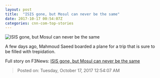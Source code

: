 ```yaml
---
layout: post
title:  "ISIS gone, but Mosul can never be the same"
date: 2017-10-17 00:54:07Z
categories: cnn-com-top-stories
---
```


![ISIS gone, but Mosul can never be the same](http://cdn.cnn.com/cnnnext/dam/assets/171009130211-02-postwar-mosul-super-tease.jpg)

A few days ago, Mahmoud Saeed boarded a plane for a trip that is sure to be filled with trepidation.


Full story on F3News: [ISIS gone, but Mosul can never be the same](http://www.f3nws.com/n/ZCCdn)

> Posted on: Tuesday, October 17, 2017 12:54:07 AM
